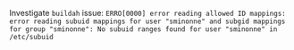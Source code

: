 Investigate `buildah` issue: `ERRO[0000] error reading allowed ID mappings: error reading subuid mappings for user "sminonne" and subgid mappings for group "sminonne": No subuid ranges found for user "sminonne" in /etc/subuid`
